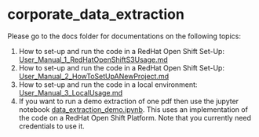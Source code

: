 # corporate_data_extraction

Please go to the docs folder for documentations on the following topics:

1) How to set-up and run the code in a RedHat Open Shift Set-Up: [User_Manual_1_RedHatOpenShiftS3Usage.md](./docs/User_Manual_1_RedHatOpenShiftS3Usage.md)
2) How to set-up and run the code in a RedHat Open Shift Set-Up: [User_Manual_2_HowToSetUpANewProject.md](./docs/User_Manual_2_HowToSetUpANewProject.md)
3) How to set-up and run the code in a local environment: [User_Manual_3_LocalUsage.md](./docs/User_Manual_3_LocalUsage.md)  
4) If you want to run a demo extraction of one pdf then use the jupyter notebook [data_extraction_demo.ipynb](./docs/data_extraction_demo.ipynb). 
This uses an implementation of the code on a RedHat Open Shift Platform. Note that
you currently need credentials to use it.
